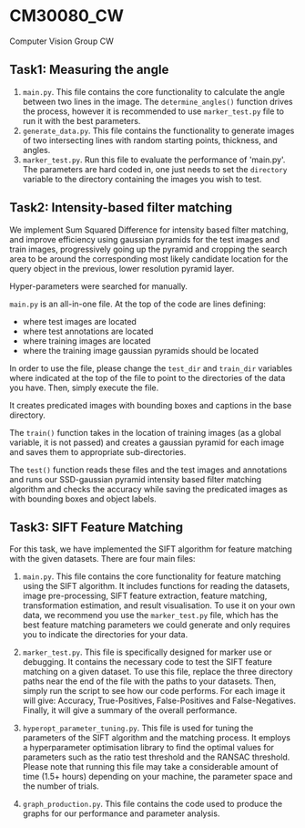 # CM30080_CW
Computer Vision Group CW

## Task1: Measuring the angle
1. `main.py`. This file contains the core functionality to calculate the angle between two lines in the image. The `determine_angles()` function drives the process, however it is recommended to use `marker_test.py` file to run it with the best parameters.
2. `generate_data.py`. This file contains the functionality to generate images of two intersecting lines with random starting points, thickness, and angles.
3. `marker_test.py`. Run this file to evaluate the performance of 'main.py'. The parameters are hard coded in, one just needs to set the `directory` variable to the directory containing the images you wish to test. 

## Task2: Intensity-based filter matching
We implement Sum Squared Difference for intensity based filter matching, and improve efficiency using gaussian pyramids for the test images and train images, progressively going up the pyramid and cropping the search area to be around the corresponding most likely candidate location for the query object in the previous, lower resolution pyramid layer.

Hyper-parameters were searched for manually.

`main.py` is an all-in-one file. 
At the top of the code are lines defining: 
  - where test images are located
  - where test annotations are located
  - where training images are located
  - where the training image gaussian pyramids should be located

In order to use the file, please change the `test_dir` and `train_dir` variables where indicated at the top of the file to point to the directories of the data you have. Then, simply execute the file.

It creates predicated images with bounding boxes and captions in the base directory.

The `train()` function takes in the location of training images (as a global variable, it is not passed) and creates a gaussian pyramid for each image and saves them to appropriate sub-directories.

The `test()` function reads these files and the test images and annotations and runs our SSD-gaussian pyramid intensity based filter matching algorithm and checks the accuracy while saving the predicated images as with bounding boxes and object labels.


## Task3: SIFT Feature Matching
For this task, we have implemented the SIFT algorithm for feature matching with the given datasets. There are four main files:

1. `main.py`. This file contains the core functionality for feature matching using the SIFT algorithm. It includes functions for reading the datasets, image pre-processing, SIFT feature extraction, feature matching, transformation estimation, and result visualisation. To use it on your own data, we recommend you use the `marker_test.py` file, which has the best feature matching parameters we could generate and only requires you to indicate the directories for your data.

2. `marker_test.py`. This file is specifically designed for marker use or debugging. It contains the necessary code to test the SIFT feature matching on a given dataset. To use this file, replace the three directory paths near the end of the file with the paths to your datasets. Then, simply run the script to see how our code performs. For each image it will give: Accuracy, True-Positives, False-Positives and False-Negatives. Finally, it will give a summary of the overall performance.

3. `hyperopt_parameter_tuning.py`. This file is used for tuning the parameters of the SIFT algorithm and the matching process. It employs a hyperparameter optimisation library to find the optimal values for parameters such as the ratio test threshold and the RANSAC threshold. Please note that running this file may take a considerable amount of time (1.5+ hours) depending on your machine, the parameter space and the number of trials.

4. `graph_production.py`. This file contains the code used to produce the graphs for our performance and parameter analysis.

